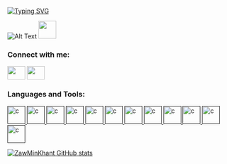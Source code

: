 [![Typing SVG](https://readme-typing-svg.demolab.com?font=Fira+Code&pause=1000&random=false&width=435&lines=Hello+%2C+My+Name+is+Zaw+Min+Khant;I+am+Full+Stack+Web+Developer+From+Myanmar+%2C+Mandalay)](https://git.io/typing-svg)

<!--
**ZawMinKhantOrLeon/ZawMinKhantOrLeon** is a ✨ _special_ ✨ repository because its `README.md` (this file) appears on your GitHub profile.

Here are some ideas to get you started:

- 🔭 I’m currently working on ...
- 🌱 I’m currently learning ...
- 👯 I’m looking to collaborate on ...
- 🤔 I’m looking for help with ...
- 💬 Ask me about ...
- 📫 How to reach me: ...
- 😄 Pronouns: ...
- ⚡ Fun fact: ...
-->

![Alt Text](https://media.tenor.com/SxDiq1C5IfQAAAAC/hh-whta.gif)
<img src="https://media.giphy.com/media/vFKqnCdLPNOKc/giphy.gif" width="40" height="40" />



  <h3 align="left">Connect with me:</h3>
<p align="left">
<a href="your link" target="blank"><img align="center" src="https://cdn.jsdelivr.net/npm/simple-icons@3.0.1/icons/linkedin.svg" alt="" height="30" width="40" /></a>
<a href="your link" target="blank"><img align="center" src="https://cdn.jsdelivr.net/npm/simple-icons@3.0.1/icons/facebook.svg" alt="" height="30" width="40" /></a>
</p>

  <h3 align="left">Languages and Tools:</h3>
<p align="left"> 
  <a href="" target="_blank"> <img src="https://cdn.worldvectorlogo.com/logos/java.svg" alt="c" width="40" height="40"/>
  <a href="" target="_blank"> <img src="https://cdn.worldvectorlogo.com/logos/spring-3.svg" alt="c" width="40" height="40"/>
  <a href="" target="_blank"> <img src="https://www.php.net/images/logos/new-php-logo.svg" alt="c" width="40" height="40"/>
  <a href="" target="_blank"> <img src="https://cdn.worldvectorlogo.com/logos/laravel-2.svg" alt="c" width="40" height="40"/>
  <a href="" target="_blank"> <img src="https://cdn.worldvectorlogo.com/logos/javascript-1.svg" alt="c" width="40" height="40"/>
  <a href="" target="_blank"> <img src="https://cdn.worldvectorlogo.com/logos/nodejs-2.svg" alt="c" width="40" height="40"/>
  <a href="" target="_blank"> <img src="https://cdn.worldvectorlogo.com/logos/react-2.svg" alt="c" width="40" height="40"/>
  <a href="" target="_blank"> <img src="https://cdn.worldvectorlogo.com/logos/css-3.svg" alt="c" width="40" height="40"/>
  <a href="" target="_blank"> <img src="https://cdn.worldvectorlogo.com/logos/tailwind-css-2.svg" alt="c" width="40" height="40"/>
  <a href="" target="_blank"> <img src="https://cdn.worldvectorlogo.com/logos/bootstrap-5-1.svg" alt="c" width="40" height="40"/>
  <a href="" target="_blank"> <img src="https://cdn.worldvectorlogo.com/logos/mysql-6.svg" alt="c" width="40" height="40"/>
  <a href="" target="_blank"> <img src="https://cdn.worldvectorlogo.com/logos/mongodb-icon-1.svg" alt="c" width="40" height="40"/>
</p>

![ZawMinKhant GitHub stats](https://github-readme-stats.vercel.app/api?username=ZawMinKhant&show_icons=true&theme=nightowl)
